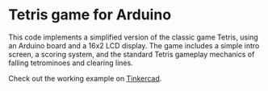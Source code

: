 # Tetris game for Arduino

This code implements a simplified version of the classic game Tetris, using an Arduino board and a 16x2 LCD display. The game includes a simple intro screen, a scoring system, and the standard Tetris gameplay mechanics of falling tetrominoes and clearing lines.

Check out the working example on [Tinkercad](https://www.tinkercad.com/things/etUv5nEiDl8-tetris).
